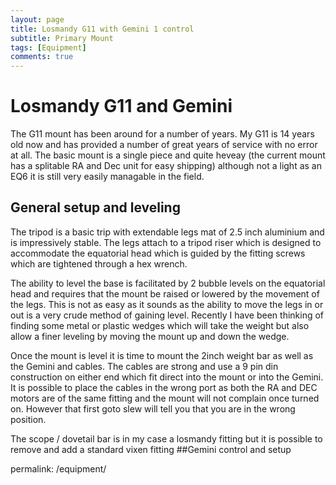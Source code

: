 ```yaml
---
layout: page
title: Losmandy G11 with Gemini 1 control
subtitle: Primary Mount 
tags: [Equipment]
comments: true
---
```

# Losmandy G11 and Gemini

The G11 mount has been around for a number of years. My G11 is 14 years old now and has provided a number of great years of service with no error at all.
The basic mount is a single piece and quite heveay (the current mount has a splitable RA and Dec unit for easy shipping) although not a light as an EQ6 it is still very easily managable in the field. 
## General setup and leveling
The tripod is a basic trip with extendable legs mat of 2.5 inch aluminium and is impressively stable. The legs attach to a tripod riser which is designed to accommodate the equatorial head which is guided by the fitting screws which are tightened through a hex wrench.  

The ability to level the base is facilitated by 2 bubble levels on the equatorial head and requires that the mount be raised or lowered by the movement of the legs. This is not as easy as it sounds as the ability to move the legs in or out is a very crude method of gaining level. Recently I have been thinking of finding some metal or plastic wedges which will take the weight but also allow a finer leveling by moving the mount up and down the wedge.

Once the mount is level it is time to mount the 2inch weight bar as well as the Gemini and cables. The cables are strong and use a 9 pin din construction on either end which fit direct into the mount or into the Gemini. It is possible to place the cables in the wrong port as both the RA and DEC motors are of the same fitting and the mount will not complain once turned on. However that first goto slew will tell you that you are in the wrong position. 

The scope / dovetail bar is in my case a losmandy fitting but it is possible to remove and add a standard vixen fitting 
##Gemini control and setup





permalink: /equipment/